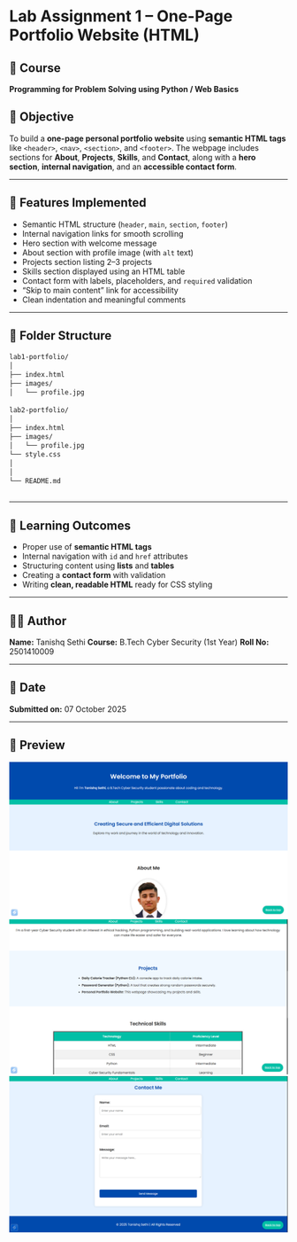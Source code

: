 # Lab Assignment 1 – One-Page Portfolio Website (HTML)

## 📘 Course

**Programming for Problem Solving using Python / Web Basics**

## 🎯 Objective

To build a **one-page personal portfolio website** using **semantic HTML tags** like `<header>`, `<nav>`, `<section>`, and `<footer>`.
The webpage includes sections for **About**, **Projects**, **Skills**, and **Contact**, along with a **hero section**, **internal navigation**, and an **accessible contact form**.

---

## 🧩 Features Implemented

* Semantic HTML structure (`header`, `main`, `section`, `footer`)
* Internal navigation links for smooth scrolling
* Hero section with welcome message
* About section with profile image (with `alt` text)
* Projects section listing 2–3 projects
* Skills section displayed using an HTML table
* Contact form with labels, placeholders, and `required` validation
* “Skip to main content” link for accessibility
* Clean indentation and meaningful comments

---

## 📁 Folder Structure

```
lab1-portfolio/
│
├── index.html
├── images/
│   └── profile.jpg

lab2-portfolio/
│
├── index.html
├── images/
│   └── profile.jpg
└── style.css
│
│
└── README.md


```

---

## 🧠 Learning Outcomes

* Proper use of **semantic HTML tags**
* Internal navigation with `id` and `href` attributes
* Structuring content using **lists** and **tables**
* Creating a **contact form** with validation
* Writing **clean, readable HTML** ready for CSS styling

---

## 🧑‍💻 Author

**Name:** Tanishq Sethi
**Course:** B.Tech Cyber Security (1st Year)
**Roll No:** 2501410009

---

## 📅 Date

**Submitted on:** 07 October 2025

---

## 🧾 Preview
 ![Homepage](./images/1st.png)
![About Section](./images/2nd.png)
![Contact Page](./images/3rd.png)

